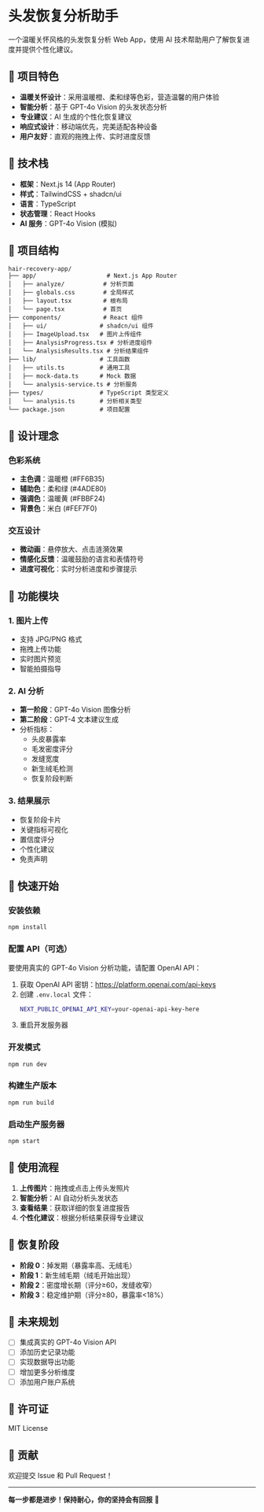 # 头发恢复分析助手

一个温暖关怀风格的头发恢复分析 Web App，使用 AI 技术帮助用户了解恢复进度并提供个性化建议。

## 🌟 项目特色

- **温暖关怀设计**：采用温暖橙、柔和绿等色彩，营造温馨的用户体验
- **智能分析**：基于 GPT-4o Vision 的头发状态分析
- **专业建议**：AI 生成的个性化恢复建议
- **响应式设计**：移动端优先，完美适配各种设备
- **用户友好**：直观的拖拽上传、实时进度反馈

## 🚀 技术栈

- **框架**：Next.js 14 (App Router)
- **样式**：TailwindCSS + shadcn/ui
- **语言**：TypeScript
- **状态管理**：React Hooks
- **AI 服务**：GPT-4o Vision (模拟)

## 📁 项目结构

```
hair-recovery-app/
├── app/                    # Next.js App Router
│   ├── analyze/           # 分析页面
│   ├── globals.css        # 全局样式
│   ├── layout.tsx         # 根布局
│   └── page.tsx           # 首页
├── components/            # React 组件
│   ├── ui/               # shadcn/ui 组件
│   ├── ImageUpload.tsx   # 图片上传组件
│   ├── AnalysisProgress.tsx # 分析进度组件
│   └── AnalysisResults.tsx # 分析结果组件
├── lib/                  # 工具函数
│   ├── utils.ts          # 通用工具
│   ├── mock-data.ts      # Mock 数据
│   └── analysis-service.ts # 分析服务
├── types/                # TypeScript 类型定义
│   └── analysis.ts       # 分析相关类型
└── package.json          # 项目配置
```

## 🎨 设计理念

### 色彩系统
- **主色调**：温暖橙 (#FF6B35)
- **辅助色**：柔和绿 (#4ADE80)
- **强调色**：温暖黄 (#FBBF24)
- **背景色**：米白 (#FEF7F0)

### 交互设计
- **微动画**：悬停放大、点击涟漪效果
- **情感化反馈**：温暖鼓励的语言和表情符号
- **进度可视化**：实时分析进度和步骤提示

## 🔧 功能模块

### 1. 图片上传
- 支持 JPG/PNG 格式
- 拖拽上传功能
- 实时图片预览
- 智能拍摄指导

### 2. AI 分析
- **第一阶段**：GPT-4o Vision 图像分析
- **第二阶段**：GPT-4 文本建议生成
- 分析指标：
  - 头皮暴露率
  - 毛发密度评分
  - 发缝宽度
  - 新生绒毛检测
  - 恢复阶段判断

### 3. 结果展示
- 恢复阶段卡片
- 关键指标可视化
- 置信度评分
- 个性化建议
- 免责声明

## 🚀 快速开始

### 安装依赖
```bash
npm install
```

### 配置 API（可选）
要使用真实的 GPT-4o Vision 分析功能，请配置 OpenAI API：

1. 获取 OpenAI API 密钥：https://platform.openai.com/api-keys
2. 创建 `.env.local` 文件：
   ```bash
   NEXT_PUBLIC_OPENAI_API_KEY=your-openai-api-key-here
   ```
3. 重启开发服务器

### 开发模式
```bash
npm run dev
```

### 构建生产版本
```bash
npm run build
```

### 启动生产服务器
```bash
npm start
```

## 📱 使用流程

1. **上传图片**：拖拽或点击上传头发照片
2. **智能分析**：AI 自动分析头发状态
3. **查看结果**：获取详细的恢复进度报告
4. **个性化建议**：根据分析结果获得专业建议

## 🎯 恢复阶段

- **阶段 0**：掉发期（暴露率高、无绒毛）
- **阶段 1**：新生绒毛期（绒毛开始出现）
- **阶段 2**：密度增长期（评分≥60，发缝收窄）
- **阶段 3**：稳定维护期（评分≥80，暴露率<18%）

## 🔮 未来规划

- [ ] 集成真实的 GPT-4o Vision API
- [ ] 添加历史记录功能
- [ ] 实现数据导出功能
- [ ] 增加更多分析维度
- [ ] 添加用户账户系统

## 📄 许可证

MIT License

## 🤝 贡献

欢迎提交 Issue 和 Pull Request！

---

**每一步都是进步！保持耐心，你的坚持会有回报** 🌟 